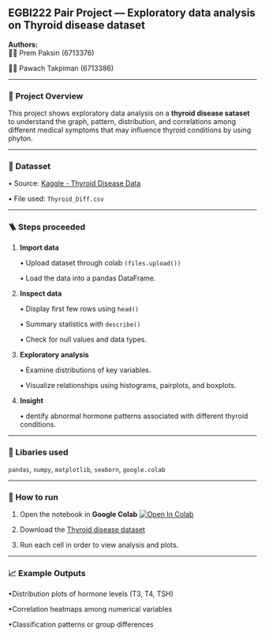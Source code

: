 ## EGBI222 Pair Project — Exploratory data analysis on Thyroid disease dataset
**Authors:**  
👩‍💻 Prem Paksin (6713376)

👨‍💻 Pawach Takpiman (6713386)


---

### 🚩 Project Overview
   This project shows exploratory data analysis on a **thyroid disease sataset** to understand the graph, pattern, distribution, and correlations among different medical symptoms that may influence thyroid conditions by using phyton.

---

### 🔣 Datasset
• Source: [Kaggle - Thyroid Disease Data](https://www.kaggle.com/datasets/jainaru/thyroid-disease-data/code)
  
• File used: `Thyroid_Diff.csv`

---

### 🪜 Steps proceeded
1. **Import data**

   • Upload dataset through colab `(files.upload())`

   • Load the data into a pandas DataFrame.
2. **Inspect data**

   • Display first few rows using `head()` 

   • Summary statistics with `describe()`

   • Check for null values and data types.
3. **Exploratory analysis**

   • Examine distributions of key variables.

   • Visualize relationships using histograms, pairplots, and boxplots.
4. **Insight**

   • dentify abnormal hormone patterns associated with different thyroid conditions.

---

### 🧠 Libaries used
  `pandas`, `numpy`, `matplotlib`, `seaborn`, `google.colab`

---

### 🚀 How to run
1. Open the notebook in **Google Colab** [![Open In Colab](https://colab.research.google.com/assets/colab-badge.svg)](https://colab.research.google.com/drive/1Stwc2Rd85AZ6mWvOnBNf0z7qEypIH4gq?usp=sharing)

2. Download the [Thyroid disease dataset](https://www.kaggle.com/datasets/jainaru/thyroid-disease-data/code)

3. Run each cell in order to view analysis and plots.

---

### 📈 Example Outputs
•Distribution plots of hormone levels (T3, T4, TSH)

•Correlation heatmaps among numerical variables

•Classification patterns or group differences
